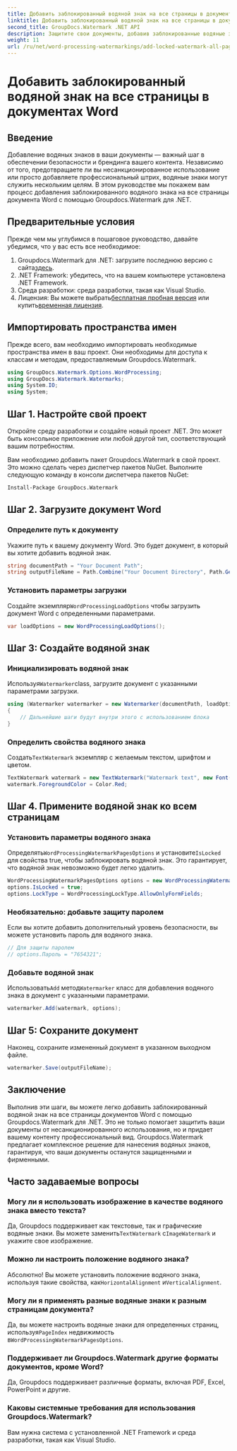 ```yaml
---
title: Добавить заблокированный водяной знак на все страницы в документах Word
linktitle: Добавить заблокированный водяной знак на все страницы в документах Word
second_title: GroupDocs.Watermark .NET API
description: Защитите свои документы, добавив заблокированные водяные знаки с помощью Groupdocs.Watermark для .NET. Следуйте нашему пошаговому руководству, чтобы упростить реализацию.
weight: 11
url: /ru/net/word-processing-watermarkings/add-locked-watermark-all-pages-word-docs/
---
```


# Добавить заблокированный водяной знак на все страницы в документах Word

## Введение
Добавление водяных знаков в ваши документы — важный шаг в обеспечении безопасности и брендинга вашего контента. Независимо от того, предотвращаете ли вы несанкционированное использование или просто добавляете профессиональный штрих, водяные знаки могут служить нескольким целям. В этом руководстве мы покажем вам процесс добавления заблокированного водяного знака на все страницы документа Word с помощью Groupdocs.Watermark для .NET.
## Предварительные условия
Прежде чем мы углубимся в пошаговое руководство, давайте убедимся, что у вас есть все необходимое:
1. Groupdocs.Watermark для .NET: загрузите последнюю версию с сайта[здесь](https://releases.groupdocs.com/Watermark/net/).
2. .NET Framework: убедитесь, что на вашем компьютере установлена .NET Framework.
3. Среда разработки: среда разработки, такая как Visual Studio.
4.  Лицензия: Вы можете выбрать[бесплатная пробная версия](https://releases.groupdocs.com/) или купить[временная лицензия](https://purchase.groupdocs.com/temporary-license/).
## Импортировать пространства имен
Прежде всего, вам необходимо импортировать необходимые пространства имен в ваш проект. Они необходимы для доступа к классам и методам, предоставляемым Groupdocs.Watermark.
```csharp
using GroupDocs.Watermark.Options.WordProcessing;
using GroupDocs.Watermark.Watermarks;
using System.IO;
using System;
```
## Шаг 1. Настройте свой проект

Откройте среду разработки и создайте новый проект .NET. Это может быть консольное приложение или любой другой тип, соответствующий вашим потребностям.

Вам необходимо добавить пакет Groupdocs.Watermark в свой проект. Это можно сделать через диспетчер пакетов NuGet. Выполните следующую команду в консоли диспетчера пакетов NuGet:
```sh
Install-Package GroupDocs.Watermark
```
## Шаг 2. Загрузите документ Word
### Определите путь к документу
Укажите путь к вашему документу Word. Это будет документ, в который вы хотите добавить водяной знак.
```csharp
string documentPath = "Your Document Path";
string outputFileName = Path.Combine("Your Document Directory", Path.GetFileName(documentPath));
```
### Установить параметры загрузки
 Создайте экземпляр`WordProcessingLoadOptions` чтобы загрузить документ Word с определенными параметрами.
```csharp
var loadOptions = new WordProcessingLoadOptions();
```
## Шаг 3: Создайте водяной знак
### Инициализировать водяной знак
 Используя`Watermarker`class, загрузите документ с указанными параметрами загрузки.
```csharp
using (Watermarker watermarker = new Watermarker(documentPath, loadOptions))
{
    // Дальнейшие шаги будут внутри этого с использованием блока
}
```
### Определить свойства водяного знака
 Создать`TextWatermark` экземпляр с желаемым текстом, шрифтом и цветом.
```csharp
TextWatermark watermark = new TextWatermark("Watermark text", new Font("Arial", 19));
watermark.ForegroundColor = Color.Red;
```
## Шаг 4. Примените водяной знак ко всем страницам
### Установить параметры водяного знака
 Определять`WordProcessingWatermarkPagesOptions` и установите`IsLocked` для свойства true, чтобы заблокировать водяной знак. Это гарантирует, что водяной знак невозможно будет легко удалить.
```csharp
WordProcessingWatermarkPagesOptions options = new WordProcessingWatermarkPagesOptions();
options.IsLocked = true;
options.LockType = WordProcessingLockType.AllowOnlyFormFields;
```
### Необязательно: добавьте защиту паролем
Если вы хотите добавить дополнительный уровень безопасности, вы можете установить пароль для водяного знака.
```csharp
// Для защиты паролем
// options.Пароль = "7654321";
```
### Добавьте водяной знак
 Использовать`Add` метод`Watermarker` класс для добавления водяного знака в документ с указанными параметрами.
```csharp
watermarker.Add(watermark, options);
```
## Шаг 5: Сохраните документ
Наконец, сохраните измененный документ в указанном выходном файле.
```csharp
watermarker.Save(outputFileName);
```

## Заключение
Выполнив эти шаги, вы можете легко добавить заблокированный водяной знак на все страницы документов Word с помощью Groupdocs.Watermark для .NET. Это не только помогает защитить ваши документы от несанкционированного использования, но и придает вашему контенту профессиональный вид. Groupdocs.Watermark предлагает комплексное решение для нанесения водяных знаков, гарантируя, что ваши документы останутся защищенными и фирменными.
## Часто задаваемые вопросы
### Могу ли я использовать изображение в качестве водяного знака вместо текста?
 Да, Groupdocs поддерживает как текстовые, так и графические водяные знаки. Вы можете заменить`TextWatermark` с`ImageWatermark` и укажите свое изображение.
### Можно ли настроить положение водяного знака?
 Абсолютно! Вы можете установить положение водяного знака, используя такие свойства, как`HorizontalAlignment` и`VerticalAlignment`.
### Могу ли я применять разные водяные знаки к разным страницам документа?
 Да, вы можете настроить водяные знаки для определенных страниц, используя`PageIndex` недвижимость в`WordProcessingWatermarkPagesOptions`.
### Поддерживает ли Groupdocs.Watermark другие форматы документов, кроме Word?
Да, Groupdocs поддерживает различные форматы, включая PDF, Excel, PowerPoint и другие.
### Каковы системные требования для использования Groupdocs.Watermark?
Вам нужна система с установленной .NET Framework и среда разработки, такая как Visual Studio.